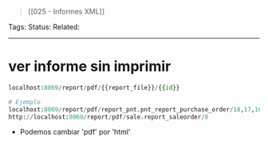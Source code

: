 > [[025 - Informes XML]]

Tags: 
Status: 
Related: 

___

# ver informe sin imprimir

```python
localhost:8069/report/pdf/{{report_file}}/{{id}}

# Ejemplo
localhost:8069/report/pdf/report_pnt.pnt_report_purchase_order/18,17,16
http://localhost:8069/report/pdf/sale.report_saleorder/8
```

- Podemos cambiar 'pdf' por 'html'